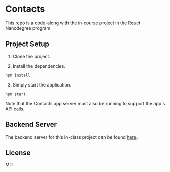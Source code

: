 # Contacts

This repo is a code-along with the in-course project in the React Nanodegree program.

## Project Setup

1. Clone the project.

2. Install the dependencies.

```
npm install
```

3. Simply start the application.

```
npm start
```

Note that the Contacts app server must also be running to support the app's API calls.

## Backend Server

The backend server for this in-class project can be found [here](https://github.com/udacity/reactnd-contacts-server).

## License

MIT
